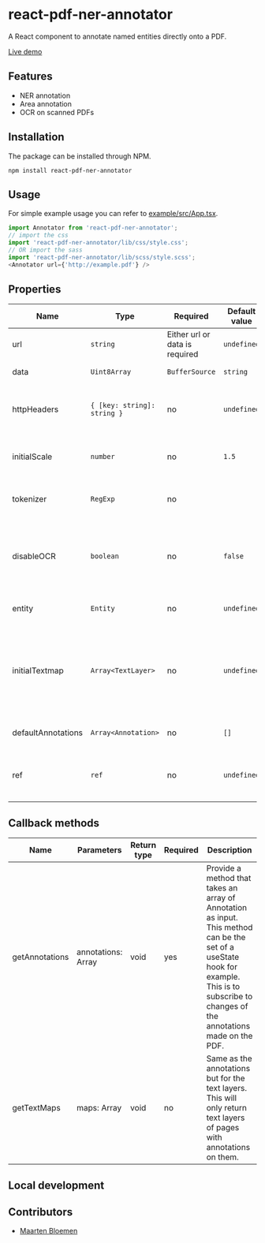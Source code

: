 # react-pdf-ner-annotator

A React component to annotate named entities directly onto a PDF.

[Live demo](https://react-annotator-demo.netlify.app/)

## Features
* NER annotation
* Area annotation
* OCR on scanned PDFs

## Installation
The package can be installed through NPM.

``npm install react-pdf-ner-annotator``

## Usage
For simple example usage you can refer to [example/src/App.tsx](https://github.com/MaartenBloemen/react-pdf-ner-annotator/blob/master/example/src/App.tsx).

```javascript
import Annotator from 'react-pdf-ner-annotator';
// import the css
import 'react-pdf-ner-annotator/lib/css/style.css';
// OR import the sass
import 'react-pdf-ner-annotator/lib/scss/style.scss';
<Annotator url={'http://example.pdf'} />
```

## Properties
| Name               | Type                                     | Required                       | Default value                                             | Description                                                                                                                                                                                                                                  |
|--------------------|------------------------------------------|--------------------------------|-----------------------------------------------------------|----------------------------------------------------------------------------------------------------------------------------------------------------------------------------------------------------------------------------------------------|
| url                | `string`                                 | Either url or data is required | `undefined`                                               | The URL of the PDF.                                                                                                                                                                                                                          |
| data               | `Uint8Array` | `BufferSource` | `string` | Either data or url is required | `undefined`                                               | The PDF as binary or base64 encoded string.                                                                                                                                                                                                  |
| httpHeaders        | `{ [key: string]: string }`              | no                             | `undefined`                                               | Extra fields for in the HTTP header when for example authentication is needed.                                                                                                                                                               |
| initialScale       | `number`                                 | no                             | `1.5`                                                     | The initial scale to display the PDF as\. Must be between 1 and 2.                                                                                                                                                                           |
| tokenizer          | `RegExp`                                 | no                             |                                                           | A Regular expression for the tokenization of the paragraphs.                                                                                                                                                                                 |
| disableOCR         | `boolean`                                | no                             | `false`                                                   | You can set this value to true if your PDF doesn't have a text layer and you don't want the frontend to run OCR.                                                                                                                             |
| entity             | `Entity`                                 | no                             | `undefined`                                               | The active [Entity](https://github.com/MaartenBloemen/react-pdf-ner-annotator/blob/master/src/interfaces/entity.ts#L3) to annotate on the PDF.                                                                                               |
| initialTextmap     | `Array<TextLayer>`                       | no                             | `undefined`                                               | A array of [TextLayer](https://github.com/MaartenBloemen/react-pdf-ner-annotator/blob/master/src/interfaces/textLayer.ts#L17) if you want to provide your own TextLayer for the PDF instead of letting the frontend generate one.            |
| defaultAnnotations | `Array<Annotation>`                      | no                             | `[]`                                                      | An array of [Annotation](https://github.com/MaartenBloemen/react-pdf-ner-annotator/blob/master/src/interfaces/annotation.ts#L3) to show on the PDF.                                                                                          |
| ref                | `ref`                                    | no                             | `undefined`                                               | A ref to pass to the Annotator, this ref can be used to call removeAnnotation.                                                                                                                                                               |

## Callback methods
| Name           | Parameters                     | Return type | Required | Description                                                                                                                                                                                    |
|----------------|--------------------------------|-------------|----------|------------------------------------------------------------------------------------------------------------------------------------------------------------------------------------------------|
| getAnnotations | annotations: Array<Annotation> | void        | yes      | Provide a method that takes an array of Annotation as input. This method can be the set of a useState hook for example. This is to subscribe to changes of the annotations made on the PDF.    |
| getTextMaps    | maps: Array<TextLayer>         | void        | no       | Same as the annotations but for the text layers. This will only return text layers of pages with annotations on them.                                                                          |

## Local development

## Contributors
* [Maarten Bloemen](https://github.com/MaartenBloemen)
